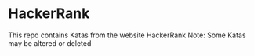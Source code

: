 # HackerRank
This repo contains Katas from the website HackerRank
Note: Some Katas may be altered or deleted
